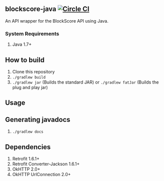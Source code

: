 ## blockscore-java [![Circle CI](https://circleci.com/gh/BlockScore/blockscore-java/tree/java-4.0.svg?style=shield)](https://circleci.com/gh/BlockScore/blockscore-java/tree/java-4.0)

An API wrapper for the BlockScore API using Java.

### System Requirements
1. Java 1.7+

## How to build
1. Clone this repository
2. `./gradlew build`
3. `./gradlew jar` (Builds the standard JAR) or `./gradlew fatJar` (Builds the plug and play jar)

## Usage

## Generating javadocs
1. `./gradlew docs`

## Dependencies
1. Retrofit 1.6.1+
2. Retrofit Converter-Jackson 1.6.1+
3. OkHTTP 2.0+
4. OkHTTP UrlConnection 2.0+
